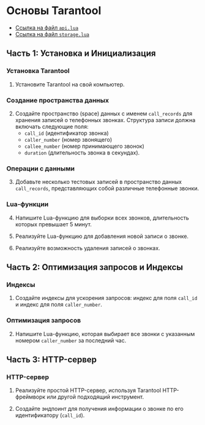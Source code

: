 # Основы Tarantool

- [Ссылка на файл `api.lua`](ссылка_на_api.lua)
- [Ссылка на файл `storage.lua`](ссылка_на_storage.lua)

## Часть 1: Установка и Инициализация

### Установка Tarantool

1. Установите Tarantool на свой компьютер.

### Создание пространства данных

2. Создайте пространство (space) данных с именем `call_records` для хранения записей о телефонных звонках. Структура записи должна включать следующие поля:
    - `call_id` (идентификатор звонка)
    - `caller_number` (номер звонящего)
    - `callee_number` (номер принимающего звонок)
    - `duration` (длительность звонка в секундах).

### Операции с данными

3. Добавьте несколько тестовых записей в пространство данных `call_records`, представляющих собой различные телефонные звонки.

### Lua-функции

4. Напишите Lua-функцию для выборки всех звонков, длительность которых превышает 5 минут.

5. Реализуйте Lua-функцию для добавления новой записи о звонке.

6. Реализуйте возможность удаления записей о звонках.

## Часть 2: Оптимизация запросов и Индексы

### Индексы

1. Создайте индексы для ускорения запросов: индекс для поля `call_id` и индекс для поля `caller_number`.

### Оптимизация запросов

2. Напишите Lua-функцию, которая выбирает все звонки с указанным номером `caller_number` за последний час.

## Часть 3: HTTP-сервер

### HTTP-сервер

1. Реализуйте простой HTTP-сервер, используя Tarantool HTTP-фреймворк или другой подходящий инструмент.

2. Создайте эндпоинт для получения информации о звонке по его идентификатору (`call_id`).
